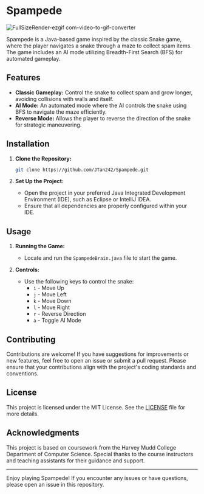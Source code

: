 # Spampede

![FullSizeRender-ezgif com-video-to-gif-converter](https://github.com/user-attachments/assets/04356ab2-f12a-4676-aaf7-6ced7c7d022a)

Spampede is a Java-based game inspired by the classic Snake game, where the player navigates a snake through a maze to collect spam items. The game includes an AI mode utilizing Breadth-First Search (BFS) for automated gameplay.

## Features

- **Classic Gameplay:** Control the snake to collect spam and grow longer, avoiding collisions with walls and itself.
- **AI Mode:** An automated mode where the AI controls the snake using BFS to navigate the maze efficiently.
- **Reverse Mode:** Allows the player to reverse the direction of the snake for strategic maneuvering.

## Installation

1. **Clone the Repository:**

   ```bash
   git clone https://github.com/JTan242/Spampede.git
   ```

2. **Set Up the Project:**
   - Open the project in your preferred Java Integrated Development Environment (IDE), such as Eclipse or IntelliJ IDEA.
   - Ensure that all dependencies are properly configured within your IDE.

## Usage

1. **Running the Game:**
   - Locate and run the `SpampedeBrain.java` file to start the game.

2. **Controls:**
   - Use the following keys to control the snake:
     - `i` - Move Up
     - `j` - Move Left
     - `k` - Move Down
     - `l` - Move Right
     - `r` - Reverse Direction
     - `a` - Toggle AI Mode

## Contributing

Contributions are welcome! If you have suggestions for improvements or new features, feel free to open an issue or submit a pull request. Please ensure that your contributions align with the project's coding standards and conventions.

## License

This project is licensed under the MIT License. See the [LICENSE](LICENSE) file for more details.

## Acknowledgments

This project is based on coursework from the Harvey Mudd College Department of Computer Science. Special thanks to the course instructors and teaching assistants for their guidance and support.

---

Enjoy playing Spampede! If you encounter any issues or have questions, please open an issue in this repository.
